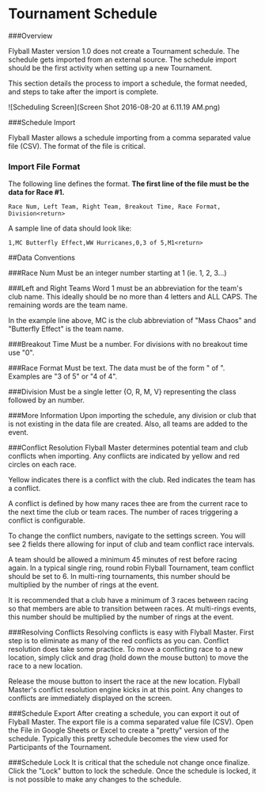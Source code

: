 # Tournament Schedule

###Overview

Flyball Master version 1.0 does not create a Tournament schedule. The schedule gets imported from an external source. The schedule import should be the first activity when setting up a new Tournament.

This section details the process to import a schedule, the format needed, and steps to take after the import is complete.

![Scheduling Screen](Screen Shot 2016-08-20 at 6.11.19 AM.png)

###Schedule Import

Flyball Master allows a schedule importing from a comma separated value file (CSV). The format of the file is critical. 

### Import File Format

The following line defines the format. **The first line of the file must be the data for Race #1.**

```
Race Num, Left Team, Right Team, Breakout Time, Race Format, Division<return>
```

A sample line of data should look like:

```
1,MC Butterfly Effect,WW Hurricanes,0,3 of 5,M1<return>
```

##Data Conventions

###Race Num
Must be an integer number starting at 1 (ie. 1, 2, 3...)

###Left and Right Teams
Word 1 must be an abbreviation for the team's club name. This ideally should be no more than 4 letters and ALL CAPS. The remaining words are the team name. 

In the example line above, MC is the club abbreviation of "Mass Chaos" and "Butterfly Effect" is the team name.

###Breakout Time
Must be a number. For divisions with no breakout time use "0".

###Race Format
Must be text. The data must be of the form "<integer> of <integer>". Examples are "3 of 5" or "4 of 4".

###Division
Must be a single letter {O, R, M, V} representing the class followed by an number.

###More Information
Upon importing the schedule, any division or club that is not existing in the data file are created. Also, all teams are added to the event.

###Conflict Resolution
Flyball Master determines potential team and club conflicts when importing. Any conflicts are indicated by yellow and red circles on each race.

Yellow indicates there is a conflict with the club. Red indicates the team has a conflict.

A conflict is defined by how many races thee are from the current race to the next time the club or team races. The number of races triggering a conflict is configurable.

To change the conflict numbers, navigate to the settings screen. You will see 2 fields there allowing for input of club and team conflict race intervals.

A team should be allowed a minimum 45 minutes of rest before racing again. In a typical single ring, round robin Flyball Tournament, team conflict should be set to 6. In multi-ring tournaments, this number should be multiplied by the number of rings at the event.

It is recommended that a club have a minimum of 3 races between racing so that members are able to transition between races. At multi-rings events, this number should be multiplied by the number of rings at the event.

###Resolving Conflicts
Resolving conflicts is easy with Flyball Master. First step is to eliminate as many of the red conflicts as you can. Conflict resolution does take some practice. To move a conflicting race to a new location, simply click and drag (hold down the mouse button) to move the race to a new location.

Release the mouse button to insert the race at the new location. Flyball Master's conflict resolution engine kicks in at this point. Any changes to conflicts are immediately displayed on the screen.

###Schedule Export
After creating a schedule, you can export it out of Flyball Master. The export file is a comma separated value file (CSV). Open the File in Google Sheets or Excel to create a "pretty" version of the schedule. Typically this pretty schedule becomes the view used for Participants of the Tournament.

###Schedule Lock
It is critical that the schedule not change once finalize. Click the "Lock" button to lock the schedule. Once the schedule is locked, it is not possible to make any changes to the schedule.



